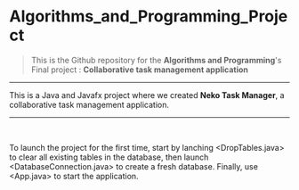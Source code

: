 # Algorithms_and_Programming_Project
> This is the Github repository for the **Algorithms and Programming**'s Final project : **Collaborative task management application**

___

This is a Java and Javafx project where we created **Neko Task Manager**, a collaborative task management application.<br>
___
<br>

To launch the project for the first time, start by lanching \<DropTables.java> to clear all existing tables in the database, then launch \<DatabaseConnection.java> to create a fresh database.
Finally, use \<App.java> to start the application.
